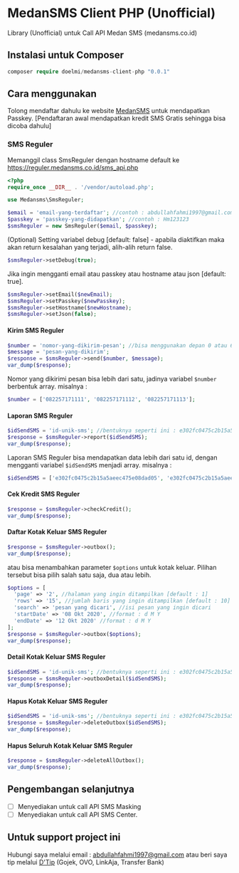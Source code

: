 # MedanSMS Client PHP (Unofficial)
Library (Unofficial) untuk Call API Medan SMS (medansms.co.id)

## Instalasi untuk Composer
```php
composer require doelmi/medansms-client-php "0.0.1"
```

## Cara menggunakan
Tolong mendaftar dahulu ke website [MedanSMS](https://medansms.co.id/) untuk mendapatkan Passkey. [Pendaftaran awal mendapatkan kredit SMS Gratis sehingga bisa dicoba dahulu]

### SMS Reguler
Memanggil class SmsReguler dengan hostname default ke https://reguler.medansms.co.id/sms_api.php

```php
<?php
require_once __DIR__ . '/vendor/autoload.php';

use Medansms\SmsReguler;

$email = 'email-yang-terdaftar'; //contoh : abdullahfahmi1997@gmail.com
$passkey = 'passkey-yang-didapatkan'; //contoh : Hm123123
$smsReguler = new SmsReguler($email, $passkey);
```

(Optional) Setting variabel debug [default: false] - apabila diaktifkan maka akan return kesalahan yang terjadi, alih-alih return false.
```php
$smsReguler->setDebug(true);
```

Jika ingin mengganti email atau passkey atau hostname atau json [default: true].
```php
$smsReguler->setEmail($newEmail);
$smsReguler->setPasskey($newPasskey);
$smsReguler->setHostname($newHostname);
$smsReguler->setJson(false);
```

#### Kirim SMS Reguler
```php
$number = 'nomor-yang-dikirim-pesan'; //bisa menggunakan depan 0 atau 62 (jangan menggunakan +62). contoh : 082257171111
$message = 'pesan-yang-dikirim';
$response = $smsReguler->send($number, $message);
var_dump($response);
```

Nomor yang dikirimi pesan bisa lebih dari satu, jadinya variabel `$number` berbentuk array. misalnya :

```php
$number = ['082257171111', '082257171112', '082257171113'];
```

#### Laporan SMS Reguler
```php
$idSendSMS = 'id-unik-sms'; //bentuknya seperti ini : e302fc0475c2b15a5aeec475e08dad05
$response = $smsReguler->report($idSendSMS);
var_dump($response);
```

Laporan SMS Reguler bisa mendapatkan data lebih dari satu id, dengan mengganti variabel `$idSendSMS` menjadi array. misalnya :
```php
$idSendSMS = ['e302fc0475c2b15a5aeec475e08dad05', 'e302fc0475c2b15a5aeec475e08da12a', '12d2fc0475c2b15a5aeec475e08dad05'];
```

#### Cek Kredit SMS Reguler
```php
$response = $smsReguler->checkCredit();
var_dump($response);
```

#### Daftar Kotak Keluar SMS Reguler
```php
$response = $smsReguler->outbox();
var_dump($response);
```

atau bisa menambahkan parameter `$options` untuk kotak keluar. Pilihan tersebut bisa pilih salah satu saja, dua atau lebih.
```php
$options = [
  'page' => '2', //halaman yang ingin ditampilkan [default : 1]
  'rows' => '15', //jumlah baris yang ingin ditampilkan [default : 10]
  'search' => 'pesan yang dicari', //isi pesan yang ingin dicari 
  'startDate' => '08 Okt 2020', //format : d M Y
  'endDate' => '12 Okt 2020' //format : d M Y
];
$response = $smsReguler->outbox($options);
var_dump($response);
```

#### Detail Kotak Keluar SMS Reguler
```php
$idSendSMS = 'id-unik-sms'; //bentuknya seperti ini : e302fc0475c2b15a5aeec475e08dad05
$response = $smsReguler->outboxDetail($idSendSMS);
var_dump($response);
```

#### Hapus Kotak Keluar SMS Reguler
```php
$idSendSMS = 'id-unik-sms'; //bentuknya seperti ini : e302fc0475c2b15a5aeec475e08dad05
$response = $smsReguler->deleteOutbox($idSendSMS);
var_dump($response);
```

#### Hapus Seluruh Kotak Keluar SMS Reguler
```php
$response = $smsReguler->deleteAllOutbox();
var_dump($response);
```

## Pengembangan selanjutnya
- [ ] Menyediakan untuk call API SMS Masking
- [ ] Menyediakan untuk call API SMS Center.

## Untuk support project ini
Hubungi saya melalui email : abdullahfahmi1997@gmail.com
atau beri saya tip melalui [D'Tip](https://tip.doelmi.id) (Gojek, OVO, LinkAja, Transfer Bank)
